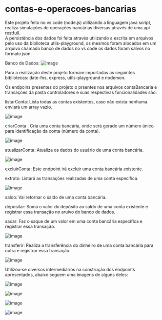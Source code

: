 # contas-e-operacoes-bancarias

Este projeto feito no vs code (node.js) utilizando a linguagem java script, realiza simulações de operações bancárias diversas através de uma api restfull.  
A persistência dos dados foi feita através utilizando a escrita em arquivos pelo uso da biblioteca utils-playground, os mesmos foram alocados em um arquivo 
chamado banco de dados no vs code os dados foram salvos no formato json.

Banco de Dados:
![image](https://github.com/arkanorun/contas-e-operacoes-bancarias/assets/124944071/68cfb2a1-e0e9-43ab-b00b-2bdcda6816e1)

Para a realização deste projeto formam importadas as seguintes bibliotecas:
date-fns, express, utils-playground e nodemon.

Os endpoins presentes do projeto o prsentes nos arquivos contaBancaria e transações da pasta controladores e suas respectivas funcionalidades são:

listarConta: Lista todas as contas existentes, caso não exista nenhuma enviará um array vazio.

![image](https://github.com/arkanorun/contas-e-operacoes-bancarias/assets/124944071/ee7966cc-1f87-48c4-a802-383a84cbbfe4)

criarConta : Cria uma conta bancária, onde será gerado um número único para identificação da conta (número da conta).

![image](https://github.com/arkanorun/contas-e-operacoes-bancarias/assets/124944071/7ebafe9c-e3d6-4bda-bd26-ade5d31368db)

atualizarConta: Atualiza os dados do usuário de uma conta bancária.

![image](https://github.com/arkanorun/contas-e-operacoes-bancarias/assets/124944071/455f4619-b1ae-4930-86f0-e04f7663c0dc)

excluirConta: Este endpoint irá excluir uma conta bancária existente.

extrato: Listará as transações realizadas de uma conta específica.

![image](https://github.com/arkanorun/contas-e-operacoes-bancarias/assets/124944071/e61f0e50-8c3d-430a-bb5e-d39463fdccd6)

saldo: Vai retornar o saldo de uma conta bancária.

depositar:  Soma o valor do depósito ao saldo de uma conta existente e registrar essa transação no aruivo do banco de dados.

sacar: Faz o saque de um valor em uma conta bancária específica e registrar essa transação.

![image](https://github.com/arkanorun/contas-e-operacoes-bancarias/assets/124944071/6e5bd50a-decb-420b-8f3b-ee76e8a7ca53)

transferir: Realiza a transferência do dinheiro de uma conta bancária para outra e registrar essa transação.

![image](https://github.com/arkanorun/contas-e-operacoes-bancarias/assets/124944071/e6ea83c1-5f22-4acb-af9b-fede256bbf98)

Utilizou-se diversos intermediários na construção dos endpoints apresentados, abaixo seguem uma imagens de alguns deles:

![image](https://github.com/arkanorun/contas-e-operacoes-bancarias/assets/124944071/5da80527-5379-45a0-8937-4977615cfccf)

![image](https://github.com/arkanorun/contas-e-operacoes-bancarias/assets/124944071/394b3f09-9840-4b1b-8e76-4a680d4e0870)

![image](https://github.com/arkanorun/contas-e-operacoes-bancarias/assets/124944071/7007a5d1-e873-4ee3-849e-d8a853bb4744)

![image](https://github.com/arkanorun/contas-e-operacoes-bancarias/assets/124944071/de748939-f2fd-46fe-a332-ee529adaf2ae)











